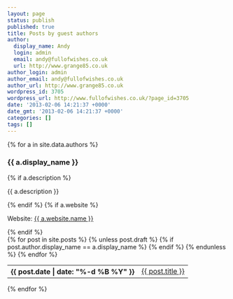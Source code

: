 ```yaml
---
layout: page
status: publish
published: true
title: Posts by guest authors
author:
  display_name: Andy
  login: admin
  email: andy@fullofwishes.co.uk
  url: http://www.grange85.co.uk
author_login: admin
author_email: andy@fullofwishes.co.uk
author_url: http://www.grange85.co.uk
wordpress_id: 3705
wordpress_url: http://www.fullofwishes.co.uk/?page_id=3705
date: '2013-02-06 14:21:37 +0000'
date_gmt: '2013-02-06 14:21:37 +0000'
categories: []
tags: []
---
```


{% for a in site.data.authors %}	
<h3 id="{{a.name}}">{{ a.display_name }}</h3>
{% if a.description %}<p>{{ a.description }}</p>{% endif %}
{% if a.website %}<p>Website: <a href="{{ a.website.url }}">{{ a.website.name }}</a></p>{% endif %}
<div class="table-responsive">
	<table class="table table-striped">
		{% for post in site.posts %}
		 {% unless post.draft %}
		  {% if post.author.display_name == a.display_name %}
		<tr>
			<th>{{ post.date | date: "%-d %B %Y" }}</th>
			<td><a class="post-link" href="{{ post.url | prepend: site.baseurl }}">{{ post.title }}</a></td>
		</tr>
		  {% endif %}
		 {% endunless %}
		{% endfor %}
	</table>
{% endfor %}
